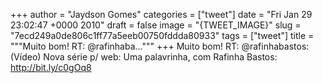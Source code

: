 
+++
author = "Jaydson Gomes"
categories = ["tweet"]
date = "Fri Jan 29 23:02:47 +0000 2010"
draft = false
image = "{TWEET_IMAGE}"
slug = "7ecd249a0de806c1ff77a5eeb00750fddda80933"
tags = ["tweet"]
title = """Muito bom! RT: @rafinhaba..."""
+++
Muito bom! RT: @rafinhabastos: (Vídeo) Nova série p/ web: Uma palavrinha, com Rafinha Bastos: http://bit.ly/c0gOq8
